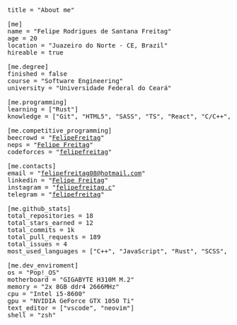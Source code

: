 <pre>
title = "About me"

[me]
name = "Felipe Rodrigues de Santana Freitag"
age = 20
location = "Juazeiro do Norte - CE, Brazil"
hireable = true

[me.degree]
finished = false
course = "Software Engineering"
university = "Universidade Federal do Ceará"

[me.programming]
learning = ["Rust"]
knowledge = ["Git", "HTML5", "SASS", "TS", "React", "C/C++", "Python", "SQL"]

[me.competitive_programming]
beecrowd = "<a href="https://www.beecrowd.com.br/judge/en/profile/445972">FelipeFreitag</a>"
neps = "<a href="https://neps.academy/user/11254">Felipe Freitag</a>"
codeforces = "<a href="https://codeforces.com/profile/felipefreitag">felipefreitag</a>"

[me.contacts]
email = "<a href="mailto:felipefreitag08@hotmail.com">felipefreitag08@hotmail.com</a>"
linkedin = "<a href="https://www.linkedin.com/in/felipe-freitag-b7b177227">Felipe Freitag</a>"
instagram = "<a href="https://www.instagram.com/felipefreitag_">felipefreitag.c</a>"
telegram = "<a href="https://t.me/felipefreitag">felipefreitag</a>"

[me.github_stats]
total_repositories = 18
total_stars_earned = 12
total_commits = 1k
total_pull_requests = 189
total_issues = 4
most_used_languages = ["C++&quot;, &quot;JavaScript&quot;, &quot;Rust&quot;, &quot;SCSS&quot;, &quot;Lua"]

[me.dev_enviroment]
os = "Pop!_OS"
motherboard = "GIGABYTE H310M M.2"
memory = "2x 8GB ddr4 2666MHz"
cpu = "Intel i5-8600"
gpu = "NVIDIA GeForce GTX 1050 Ti"
text_editor = ["vscode", "neovim"]
shell = "zsh"
</pre>
